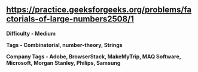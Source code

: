 ## https://practice.geeksforgeeks.org/problems/factorials-of-large-numbers2508/1

**Difficulty - Medium**

**Tags - Combinatorial, number-theory, Strings**

**Company Tags - Adobe, BrowserStack, MakeMyTrip, MAQ Software, Microsoft, Morgan Stanley, Philips, Samsung**
